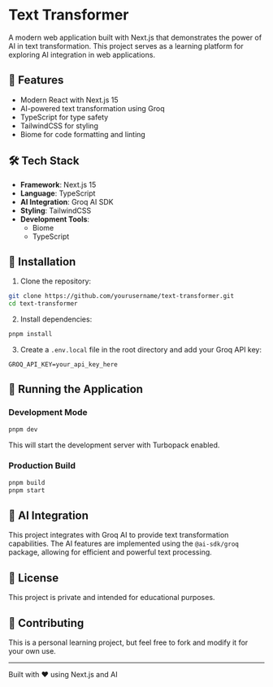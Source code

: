 # Text Transformer

A modern web application built with Next.js that demonstrates the power of AI in text transformation. This project serves as a learning platform for exploring AI integration in web applications.

## 🚀 Features

- Modern React with Next.js 15
- AI-powered text transformation using Groq
- TypeScript for type safety
- TailwindCSS for styling
- Biome for code formatting and linting

## 🛠️ Tech Stack

- **Framework**: Next.js 15
- **Language**: TypeScript
- **AI Integration**: Groq AI SDK
- **Styling**: TailwindCSS
- **Development Tools**:
  - Biome
  - TypeScript

## 🔧 Installation

1. Clone the repository:
```bash
git clone https://github.com/yourusername/text-transformer.git
cd text-transformer
```

2. Install dependencies:
```bash
pnpm install
```

3. Create a `.env.local` file in the root directory and add your Groq API key:
```
GROQ_API_KEY=your_api_key_here
```

## 🚀 Running the Application

### Development Mode
```bash
pnpm dev
```
This will start the development server with Turbopack enabled.

### Production Build
```bash
pnpm build
pnpm start
```

## 🤖 AI Integration

This project integrates with Groq AI to provide text transformation capabilities. The AI features are implemented using the `@ai-sdk/groq` package, allowing for efficient and powerful text processing.

## 📝 License

This project is private and intended for educational purposes.

## 🤝 Contributing

This is a personal learning project, but feel free to fork and modify it for your own use.

---

Built with ❤️ using Next.js and AI
